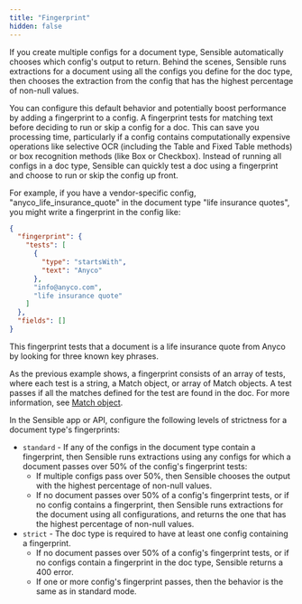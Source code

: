 ```yaml
---
title: "Fingerprint"
hidden: false
---
```

If you create multiple configs for a document type, Sensible automatically chooses which config's output to return. Behind the scenes, Sensible runs extractions for a document using all the configs you define for the doc type, then chooses the extraction from the config that has the highest percentage of non-null values.

You can configure this default behavior and potentially boost performance by adding a fingerprint to a config. A fingerprint tests for matching text before deciding to run or skip a config for a doc.  This can save you processing time, particularly if a config contains computationally expensive operations like selective OCR (including the Table and Fixed Table methods) or box recognition methods (like Box or Checkbox).  Instead of running all configs in a doc type, Sensible can quickly test a doc using a fingerprint and choose to run or skip the config up front.

For example, if you have a vendor-specific config, "anyco_life_insurance_quote" in the document type "life insurance quotes", you might write a fingerprint in the config like:

```json
{
  "fingerprint": {
    "tests": [
      {
        "type": "startsWith",
        "text": "Anyco"
      },
      "info@anyco.com",
      "life insurance quote"
    ]
  },
  "fields": []
}
```

This fingerprint tests that a document is a life insurance quote from Anyco by looking for three known key phrases.  

As the previous example shows, a fingerprint consists of an array of tests, where each test is a string, a Match object, or array of Match objects. A test passes if all the matches defined for the test are found in the doc.  For more information, see [Match object](doc:match-object).

In the Sensible app or  API, configure the following levels of strictness for a document type's fingerprints:

- `standard` - If any of the configs in the document type contain a fingerprint, then Sensible runs extractions using any configs for which a document passes over 50% of the config's fingerprint tests:
  -   If multiple configs pass over 50%, then Sensible chooses the output with the highest percentage of non-null values.
  - If no document passes over 50% of a config's fingerprint tests, or if no config contains a fingerprint, then Sensible runs extractions for the document using all configurations, and returns the one that has the highest percentage of non-null values.  
- `strict` - The doc type is required to have at least one config containing a fingerprint.
  - If no document passes over 50% of a config's fingerprint tests, or if no configs contain a fingerprint in the doc type, Sensible returns a 400 error.
  -  If one or more config's fingerprint passes, then the behavior is the same as in standard mode. 


